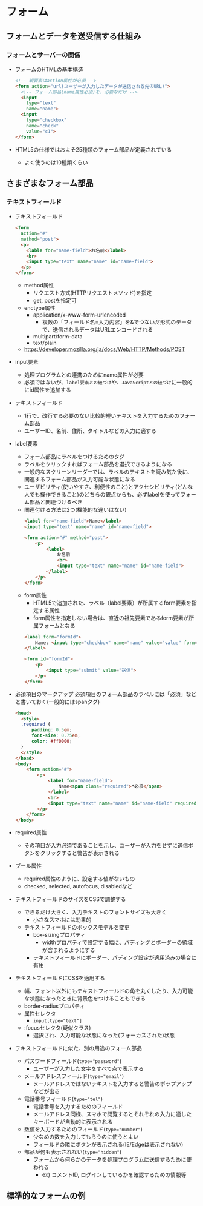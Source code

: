 # フォーム

## フォームとデータを送受信する仕組み

### フォームとサーバーの関係

* フォームのHTMLの基本構造
  ```html
  <!-- 親要素はaction属性が必須 -->
  <form action="url(ユーザーが入力したデータが送信される先のURL)">
    <!-- フォーム部品(name属性必須)を、必要なだけ -->
    <input
      type="text"
      name="name">
    <input
      type="checkbox"
      name="check"
      value="c1">
  </form>
  ```

* HTML5の仕様ではおよそ25種類のフォーム部品が定義されている
  * よく使うのは10種類くらい

## さまざまなフォーム部品

### テキストフィールド

* テキストフィールド
  ```html
  <form
    action="#"
    method="post">
    <p>
      <lable for="name-field">お名前</label>
      <br>
      <input type="text" name="name" id="name-field">
    </p>
  </form>
  ```
  * method属性
    * リクエスト方式(HTTPリクエストメソッド)を指定
    * get, postを指定可
  * enctype属性
    * application/x-www-form-urlencoded
      * 複数の「フィールド名=入力内容」を&でつないだ形式のデータで、送信されるデータはURLエンコードされる
    * multipart/form-data
    * text/plain
  * https://developer.mozilla.org/ja/docs/Web/HTTP/Methods/POST

* input要素
  * 処理プログラムとの連携のためにname属性が必要
  * 必須ではないが、`label要素との紐づけ`や、`JavaScriptとの紐づけ`に一般的にid属性を追加する

* テキストフィールド
  * 1行で、改行する必要のない比較的短いテキストを入力するためのフォーム部品
  * ユーザーID、名前、住所、タイトルなどの入力に適する

* label要素
  * フォーム部品にラベルをつけるためのタグ
  * ラベルをクリックすればフォーム部品を選択できるようになる
  * 一般的なスクリーンリーダーでは、ラベルのテキストを読み気た後に、関連するフォーム部品が入力可能な状態になる
  * ユーザビリティ(使いやすさ、利便性のこと)とアクセシビリティ(どんな人でも操作できること)のどちらの観点からも、必ずlabelを使ってフォーム部品と関連づけるべき
  * 関連付ける方法は2つ(機能的な違いはない)
    ```html
    <label for="name-field">Name</label>
    <input type="text" name="name" id="name-field">
    ```
    ```html
    <form action="#" method="post">
        <p>
            <label>
                お名前
                <br>
                <input type="text" name="name" id="name-field">
            </label>
        </p>
    </form>
    ```
  * form属性
    * HTML5で追加された、ラベル（label要素）が所属するform要素を指定する属性
    * form属性を指定しない場合は、直近の祖先要素であるform要素が所属フォームとなる
    ```html
    <label form="formId">
        Name: <input type="checkbox" name="name" value="value" form="formId">
    </label>

    <form id="formId">
        <p>
            <input type="submit" value="送信">
        </p>
    </form>
    ````

* 必須項目のマークアップ
  必須項目のフォーム部品のラベルには「必須」などと書いておく(一般的にはspanタグ)
  ```html
  <head>
    <style>
    .required {
        padding: 0.5em;
        font-size: 0.75em;
        color: #ff0000;
    }
    </style>
  </head>
  <body>
      <form action="#">
          <p>
              <label for="name-field">
                  Name<span class="required">*必須</span>
              </label>
              <br>
              <input type="text" name="name" id="name-field" required>  
          </p>
      </form>
  </body>
  ```

* required属性
  * その項目が入力必須であることを示し、ユーザーが入力をせずに送信ボタンをクリックすると警告が表示される

* ブール属性
  * required属性のように、設定する値がないもの
  * checked, selected, autofocus, disabledなど

* テキストフィールドのサイズをCSSで調整する
  * できるだけ大きく、入力テキストのフォントサイズも大きく
    * 小さなスマホには効果的
  * テキストフィールドのボックスモデルを変更
    * box-sizingプロパティ
      * widthプロパティで設定する幅に、パディングとボーダーの領域が含まれるようにする
    * テキストフィールドにボーダー、パディング設定が適用済みの場合に有用

* テキストフィールドにCSSを適用する
  * 幅、フォント以外にもテキストフィールドの角を丸くしたり、入力可能な状態になったときに背景色をつけることもできる
  * border-radiusプロパティ
  * 属性セレクタ
    * `input[type="text"]`
  * :focusセレクタ(疑似クラス)
    * 選択され、入力可能な状態になった(フォーカスされた)状態

* テキストフィールドに似た、別の用途のフォーム部品
  * パスワードフィールド(`type="password"`)
    * ユーザーが入力した文字をすべて点で表示する
  * メールアドレスフィールド(`type="email"`)
    * メールアドレスではないテキストを入力すると警告のポップアップなどが出る
  * 電話番号フィールド(`type="tel"`)
    * 電話番号を入力するためのフィールド
    * メールアドレス同様、スマホで閲覧するとそれぞれの入力に適したキーボードが自動的に表示される
  * 数値を入力するためのフィールド(`type="number"`)
    * 少なめの数を入力してもらうのに使うとよい
    * フィールドの隣にボタンが表示される(IE/Edgeは表示されない)
  * 部品が何も表示されない(`type="hidden"`)
    * フォームから何らかのデータを処理プログラムに送信するために使われる
      * ex) コメントID, ログインしているかを確認するための情報等

## 標準的なフォームの例